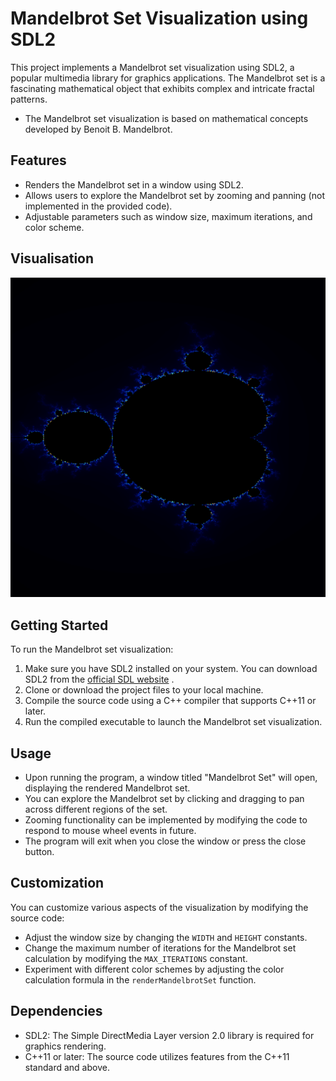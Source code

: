 # Mandelbrot Set Visualization using SDL2

This project implements a Mandelbrot set visualization using SDL2, a popular multimedia library for graphics applications. The Mandelbrot set is a fascinating mathematical object that exhibits complex and intricate fractal patterns.
- The Mandelbrot set visualization is based on mathematical concepts developed by Benoit B. Mandelbrot.

## Features

- Renders the Mandelbrot set in a window using SDL2.
- Allows users to explore the Mandelbrot set by zooming and panning (not implemented in the provided code).
- Adjustable parameters such as window size, maximum iterations, and color scheme.


## Visualisation
![](https://github.com/ap0calypse8/sdl2_Sandbox/blob/main/Mandelbrot/mandelbrott.png)
  



  
## Getting Started

To run the Mandelbrot set visualization:

1. Make sure you have SDL2 installed on your system. You can download SDL2 from the [official SDL website](https://www.libsdl.org) .
2. Clone or download the project files to your local machine.
3. Compile the source code using a C++ compiler that supports C++11 or later.
4. Run the compiled executable to launch the Mandelbrot set visualization.

## Usage

- Upon running the program, a window titled "Mandelbrot Set" will open, displaying the rendered Mandelbrot set.
- You can explore the Mandelbrot set by clicking and dragging to pan across different regions of the set.
- Zooming functionality can be implemented by modifying the code to respond to mouse wheel events in future.
- The program will exit when you close the window or press the close button.

## Customization

You can customize various aspects of the visualization by modifying the source code:

- Adjust the window size by changing the `WIDTH` and `HEIGHT` constants.
- Change the maximum number of iterations for the Mandelbrot set calculation by modifying the `MAX_ITERATIONS` constant.
- Experiment with different color schemes by adjusting the color calculation formula in the `renderMandelbrotSet` function.

## Dependencies

- SDL2: The Simple DirectMedia Layer version 2.0 library is required for graphics rendering.
- C++11 or later: The source code utilizes features from the C++11 standard and above.
